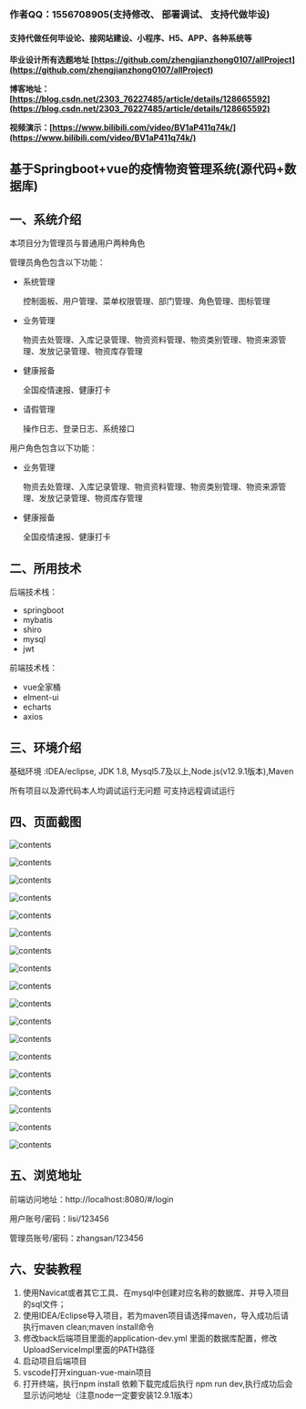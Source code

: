 ### 作者QQ：1556708905(支持修改、 部署调试、 支持代做毕设)

#### 支持代做任何毕设论、接网站建设、小程序、H5、APP、各种系统等

**毕业设计所有选题地址 [https://github.com/zhengjianzhong0107/allProject](https://github.com/zhengjianzhong0107/allProject)**

**博客地址：[https://blog.csdn.net/2303_76227485/article/details/128665592](https://blog.csdn.net/2303_76227485/article/details/128665592)**

**视频演示：[https://www.bilibili.com/video/BV1aP411q74k/](https://www.bilibili.com/video/BV1aP411q74k/)**

## 基于Springboot+vue的疫情物资管理系统(源代码+数据库)

## 一、系统介绍

本项目分为管理员与普通用户两种角色

管理员角色包含以下功能：

- 系统管理
  
  控制面板、用户管理、菜单权限管理、部门管理、角色管理、图标管理
- 业务管理
  
  物资去处管理、入库记录管理、物资资料管理、物资类别管理、物资来源管理、发放记录管理、物资库存管理
- 健康报备
  
  全国疫情速报、健康打卡
- 请假管理
  
  操作日志、登录日志、系统接口

用户角色包含以下功能：

- 业务管理
  
  物资去处管理、入库记录管理、物资资料管理、物资类别管理、物资来源管理、发放记录管理、物资库存管理
- 健康报备
  
  全国疫情速报、健康打卡

## 二、所用技术

后端技术栈：

- springboot
- mybatis
- shiro
- mysql
- jwt

前端技术栈：

- vue全家桶
- elment-ui
- echarts
- axios

## 三、环境介绍

基础环境 :IDEA/eclipse, JDK 1.8, Mysql5.7及以上,Node.js(v12.9.1版本),Maven

所有项目以及源代码本人均调试运行无问题 可支持远程调试运行

## 四、页面截图

![contents](./picture/picture8.png)

![contents](./picture/picture1.png)

![contents](./picture/picture2.png)

![contents](./picture/picture3.png)

![contents](./picture/picture4.png)

![contents](./picture/picture5.png)

![contents](./picture/picture6.png)

![contents](./picture/picture7.png)

![contents](./picture/picture9.png)

![contents](./picture/picture10.png)

![contents](./picture/picture11.png)

![contents](./picture/picture12.png)

![contents](./picture/picture13.png)

![contents](./picture/picture14.png)

![contents](./picture/picture15.png)

![contents](./picture/picture16.png)

![contents](./picture/picture17.png)

![contents](./picture/picture18.png)

## 五、浏览地址

前端访问地址：http://localhost:8080/#/login

用户账号/密码：lisi/123456

管理员账号/密码：zhangsan/123456

## 六、安装教程

1. 使用Navicat或者其它工具、在mysql中创建对应名称的数据库、并导入项目的sql文件；
2. 使用IDEA/Eclipse导入项目，若为maven项目请选择maven，导入成功后请执行maven clean;maven install命令
3. 修改back后端项目里面的application-dev.yml 里面的数据库配置，修改UploadServiceImpl里面的PATH路径
4. 启动项目后端项目 
5. vscode打开xinguan-vue-main项目
6. 打开终端，执行npm install 依赖下载完成后执行 npm run dev,执行成功后会显示访问地址（注意node一定要安装12.9.1版本） 

